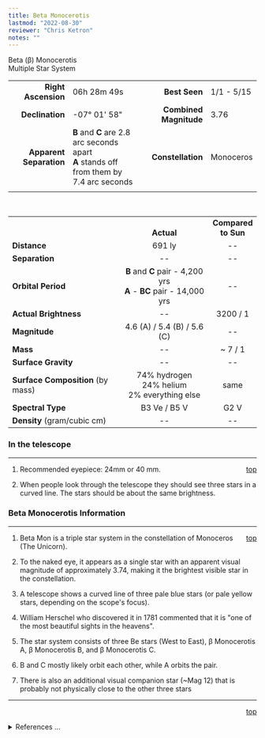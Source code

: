 ```yaml
---
title: Beta Monocerotis
lastmod: "2022-08-30"
reviewer: "Chris Ketron"
notes: ""
---
```


<script src="/notes/js/whatsup.js"></script>
<script type="text/javascript">
	var objectName ="Beta Monocerotis"
	var objectDesc ="Multiple Star System<br/>in the Constellation<br/>Monoceros"
	var objectImage=""
</script>

<span style='float:right;'><div id=whatsup></div>

Beta (β) Monocerotis  
Multiple Star System  

|   |   |   |   |
|--:|:--|--:|:--|
|**Right Ascension**|06h 28m 49s|**Best Seen**| 1/1 - 5/15 |
|**Declination**|-07&deg; 01' 58"|**Combined Magnitude**| 3.76 |
|**Apparent Separation** | **B** and **C** are 2.8 arc seconds apart<br/>**A** stands off from them by 7.4 arc seconds |**Constellation**|Monoceros|
|   |   |   |   |

<br/>

|   |   |   |
|---|:---:|:---:|
|   | <br/>**Actual**| **Compared<br/>to Sun** |
|**Distance** | 691 ly | -- |
|**Separation** | -- | -- |
|**Orbital Period** | **B** and **C** pair - 4,200 yrs<br/>**A** - **BC** pair - 14,000 yrs | -- |
|**Actual Brightness**	 | --	 | 3200 / 1 |
|**Magnitude** | 4.6 (A) / 5.4 (B) / 5.6 (C) | -- |
|**Mass**	             | -- | ~ 7 / 1 |
|**Surface Gravity**	 | -- | -- |
|**Surface Composition** (by mass) |74% hydrogen<br/>24% helium<br/>2% everything else| same |
|**Spectral Type**       | B3 Ve / B5  V | G2 V | 
|**Density** (gram/cubic cm) | -- | -- | 

### In the telescope

---
<span style='float:right;'>[top](#)</span>

1.  Recommended eyepiece: 24mm or 40 mm.

2.  When people look through the telescope they should see three stars in a curved line.  The stars should be about the same brightness.

### Beta Monocerotis Information

---
<span style='float:right;'>[top](#)</span>

1.  Beta Mon is a triple star system in the constellation  of Monoceros (The Unicorn). 

2.  To the naked eye, it appears as a single star with an apparent visual magnitude of approximately 3.74, making it the brightest visible star in the constellation.

3.  A telescope shows a curved line of three pale blue stars (or pale yellow stars, depending on the scope's focus). 

4.  William Herschel who discovered it in 1781 commented that it is "one of the most beautiful sights in the heavens". 

5.  The star system consists of three Be stars (West to East), β Monocerotis A, β Monocerotis B, and β Monocerotis C.

6.  B and C mostly likely orbit each other, while A orbits the pair. 

7.  There is also an additional visual companion star (~Mag 12) that is probably not physically close to the other three stars

---
<span style='float:right;'>[top](#)</span>
<br/>
<details>
<summary>References ...</summary>

|   |   |   | 
|---|---|---|
|**Item**|**Updated**|**Notes**| 
| -- | -- | -- |
|Apparent Separation|2017-04-03|<http://stars.astro.illinois.edu/sow/betamon.html> and <https://www.universeguide.com/star/betamonocerotis>|
|Distance|2017-04-03|<http://stars.astro.illinois.edu/sow/betamon.html> and  <https://www.universeguide.com/star/betamonocerotis>|
|Separation|2017-04-03|<http://stars.astro.illinois.edu/sow/betamon.html> and <https://www.universeguide.com/star/betamonocerotis>|
|Orbital Period|2017-04-03|<http://stars.astro.illinois.edu/sow/betamon.html> and <https://www.universeguide.com/star/betamonocerotis>|
|Actual Brightness|2017-04-03|<http://stars.astro.illinois.edu/sow/betamon.html> and  <https://www.universeguide.com/star/betamonocerotis>|
|Magnitude|2017-04-03|<http://stars.astro.illinois.edu/sow/betamon.html> and <https://www.universeguide.com/star/betamonocerotis>|
|Mass|2017-04-03|<http://stars.astro.illinois.edu/sow/betamon.html> and <https://www.universeguide.com/star/betamonocerotis>|
|Surface Gravity| -- |   |
|Surface Composition| -- |   |
|Spectral Type|2017-04-03|<http://stars.astro.illinois.edu/sow/betamon.html> and <https://www.universeguide.com/star/betamonocerotis>|
|Density| -- |   |
|Other Information| -- |   |
</details>
